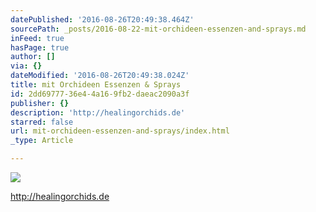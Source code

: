 ```yaml
---
datePublished: '2016-08-26T20:49:38.464Z'
sourcePath: _posts/2016-08-22-mit-orchideen-essenzen-and-sprays.md
inFeed: true
hasPage: true
author: []
via: {}
dateModified: '2016-08-26T20:49:38.024Z'
title: mit Orchideen Essenzen & Sprays
id: 2dd69777-36e4-4a16-9fb2-daeac2090a3f
publisher: {}
description: 'http://healingorchids.de'
starred: false
url: mit-orchideen-essenzen-and-sprays/index.html
_type: Article

---
```

![](https://the-grid-user-content.s3-us-west-2.amazonaws.com/1e96f297-8296-4e7e-bdf4-bd8928521d86.jpg)

http://healingorchids.de